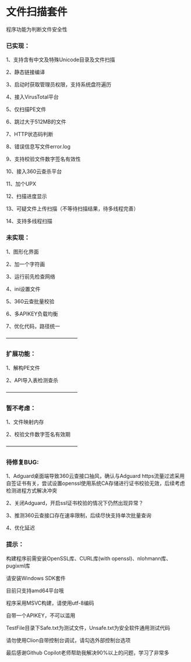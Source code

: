 # 文件扫描套件

程序功能为判断文件安全性

### 已实现：

1、支持含有中文及特殊Unicode目录及文件扫描

2、静态链接编译

3、启动时获取管理员权限，支持系统盘符遍历

4、接入VirusTotal平台

5、仅扫描PE文件

6、跳过大于512MB的文件

7、HTTP状态码判断

8、错误信息写文件error.log

9、支持校验文件数字签名有效性

10、接入360云查杀平台

11、加个UPX

12、扫描进度显示

13、可疑文件上传扫描（不等待扫描结果，待多线程完善）

14、支持多线程扫描

### 未实现：

1、图形化界面

2、加一个字符画

3、运行前先检查网络

4、ini设置文件

5、360云查批量校验

6、多APIKEY负载均衡

7、优化代码，路径统一

——————————————

### 扩展功能：

1、解构PE文件

2、API导入表检测查杀

——————————————

### 暂不考虑：

1、文件映射内存

2、校验文件数字签名有效期

——————————————

### 待修复BUG:

1、Adguard桌面端导致360云查接口抽风，确认与Adguard https流量过滤采用自签证书有关，尝试设置openssl使用系统CA存储进行证书校验无效，后续考虑检测进程方式解决冲突

2、关闭Adguard，开启ssl证书校验的情况下仍然出现异常？

3、推测360云查接口存在速率限制，后续尽快支持单次批量查询

4、优化延迟

### 提示：

构建程序前需安装OpenSSL库、CURL库(with openssl)、nlohmann库、pugixml库

请安装Windows SDK套件

目前只支持amd64平台哦

程序采用MSVC构建，请使用utf-8编码

自带一个APIKEY，不可以滥用

TestFile目录下Safe.txt为测试文件，Unsafe.txt为安全软件通用测试代码

请勿使用Clion自带控制台调试，请勾选外部控制台选项



最后感谢Github Copilot老师帮助我解决90%以上的问题，学习了非常多


